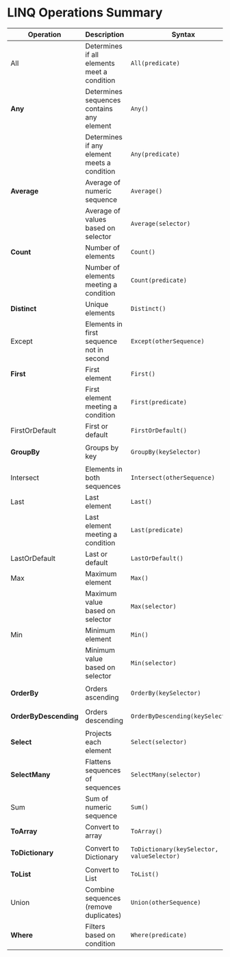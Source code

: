 # LINQ Operations Summary

| Operation | Description | Syntax | Example |
|---|---|---|---|
| All | Determines if all elements meet a condition | `All(predicate)` | `allEven = numbers.All(n => n % 2 == 0);` |
| **Any** | Determines sequences contains any element| `Any()` | `isNotEmpty = numbers.Any();` |
|  | Determines if any element meets a condition | `Any(predicate)` | `hasPositive = numbers.Any(n => n > 0);` |
| **Average**| Average of numeric sequence | `Average()` | `average = numbers.Average();` |
|  | Average of values based on selector |`Average(selector)` | `averageLength = words.Average(word => word.Length);` |
| **Count** | Number of elements | `Count()` | `count = numbers.Count();` |
| | Number of elements meeting a condition | `Count(predicate)` | `positiveCount = numbers.Count(n => n > 0);` |
| **Distinct** | Unique elements | `Distinct()` | `uniqueNumbers = numbers.Distinct();` |
| Except | Elements in first sequence not in second | `Except(otherSequence)` | `difference = numbers1.Except(numbers2);` |
| **First** | First element | `First()` | `firstNumber = numbers.First();` |
| | First element meeting a condition | `First(predicate)` | `firstPositive = numbers.First(n => n > 0);` |
| FirstOrDefault | First or default | `FirstOrDefault()` | `firstOrDefault = numbers.FirstOrDefault();` |
| **GroupBy** | Groups by key | `GroupBy(keySelector)` | `wordsByLength = words.GroupBy(word => word.Length);` |
| Intersect | Elements in both sequences | `Intersect(otherSequence)` | `commonNumbers = numbers1.Intersect(numbers2);` |
| Last | Last element | `Last()` | `lastNumber = numbers.Last();` |
| | Last element meeting a condition | `Last(predicate)` | `lastOdd = numbers.Last(n => n % 2 == 1);` |
| LastOrDefault | Last or default | `LastOrDefault()` | `lastOrDefault = numbers.LastOrDefault();` |
| Max | Maximum element | `Max()` | `maxValue = numbers.Max();` |
|  | Maximum value based on selector | `Max(selector)`|`longestWord = words.Max(word => word.Length);` |
| Min | Minimum element | `Min()` | `minValue = numbers.Min();` |
| | Minimum value based on selector | `Min(selector)` | `smallestLength = words.Min(word => word.Length);` |
| **OrderBy** | Orders ascending | `OrderBy(keySelector)` | `sortedProducts = products.OrderBy(product => product.Price);` |
| **OrderByDescending** | Orders descending | `OrderByDescending(keySelector)` | `sortedNumbers = numbers.OrderByDescending(n => n);` |
| **Select** | Projects each element | `Select(selector)` | `lengths = words.Select(word => word.Length);` |
| **SelectMany** | Flattens sequences of sequences | `SelectMany(selector)` | `allChars = words.SelectMany(word => word.ToCharArray());` |
| Sum | Sum of numeric sequence | `Sum()` | `total = numbers.Sum();` |
| **ToArray** | Convert to array | `ToArray()` | `array = numbers.ToArray();` |
| **ToDictionary** | Convert to Dictionary | `ToDictionary(keySelector, valueSelector)` | `dictionary = numbers.ToDictionary(n => n, n => n * 2);` |
| **ToList** | Convert to List | `ToList()` | `list = numbers.ToList();` |
| Union | Combine sequences (remove duplicates) | `Union(otherSequence)` | `combinedNumbers = numbers1.Union(numbers2);` |
| **Where** | Filters based on condition | `Where(predicate)` | `evenNumbers = numbers.Where(n => n % 2 == 0);` |
